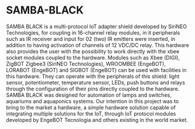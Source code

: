 # SAMBA-BLACK
SAMBA BLACK is a multi-protocol IoT adapter shield developed by SiriNEO Technologies, for coupling in 16-channel relay modules, in it peripherals such as IR receiver and input for 02 (two) IR emitters were inserted, in addition to having activation of channels of 12 VDC/DC relay. This hardware also provides the user with the possibility to work directly with the xbee socket modules coupled to the hardware. Modules such as Xbee (DIGI), ZigBOT Zigbee3 (SiriNEO Technologies), WROOMBEE (EngeBOT), LORABOT (EngeBOT) and SIGBOT (EngeBOT) can be used with facilities in this hardware. They can operate with the peripherals of this shield: light sensor, potentiometer, temperature sensor, LEDs, push buttons and relays through the configuration of their pins directly coupled to the hardware. SAMBA BLACK was designed for automation of lamps and switches, aquariums and aquaponics systems. Our intention in this project was to bring to the market a hardware, a simple hardware solution capable of integrating multiple solutions for the IoT, through IoT protocol modules developed by EngeBOT Tecnologia and others existing in the world market.

